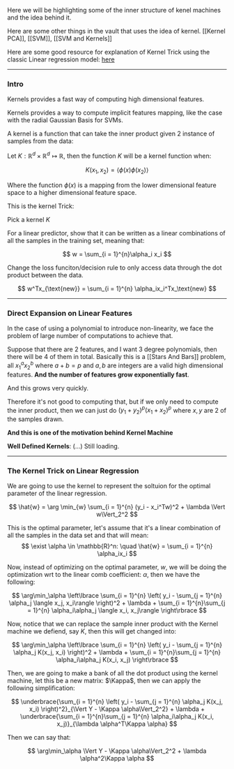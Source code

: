 Here we will be highlighting some of the inner structure of kenel machines and the idea behind it. 

Here are some other things in the vault that uses the idea of kernel. 
[[Kernel PCA]], [[SVM]], [[SVM and Kernels]]

Here are some good resource for explanation of Kernel Trick using the classic Linear regression model: [here](https://www.cs.cornell.edu/courses/cs4780/2018fa/lectures/lecturenote14.html)


---

### **Intro**

Kernels provides a fast way of computing high dimensional features. 

Kernels provides a way to compute implicit features mapping, like the case with the radial Gaussian Basis for SVMs. 

A kernel is a function that can take the inner product given 2 instance of samples from the data: 

Let $K: \mathbb{R}^{d}\times \mathbb{R}^{d} \mapsto \mathbb{R}$, then the function $K$ will be a kernel function when: 

$$
K(x_1, x_2) = \langle \phi(x) \phi(x_2)\rangle
$$

Where the function $\phi(x)$ is a mapping from the lower dimensional feature space to a higher dimensional feature space.

This is the kernel Trick:

Pick a kernel $K$

For a linear predictor, show that it can be written as a linear combinations of all the samples in the training set, meaning that: 

$$
w = \sum_{i = 1}^{n}\alpha_i x_i
$$

Change the loss funciton/decision rule to only access data through the dot product between the data. 

$$
w^Tx_{\text{new}} = \sum_{i = 1}^{n}
    \alpha_ix_i^Tx_\text{new}
$$


---
### **Direct Expansion on Linear Features**

In the case of using a polynomial to introduce non-linearity, we face the problem of large number of computations to achieve that. 

Suppose that there are 2 features, and I want 3 degree polynomials, then there will be 4 of them in total. Basically this is a [[Stars And Bars]] problem, all 
$x_1^ax_2^b$ where $a + b = p$ and $a, b$ are integers are a valid high dimensional features. **And the number of features grow exponentially fast**. 

And this grows very quickly. 

Therefore it's not good to computing that, but if we only need to compute the inner product, then we can just do $(y_1 + y_2)^p(x_1 + x_2)^p$ where $x, y$ are 2 of the samples drawn. 

**And this is one of the motivation behind Kernel Machine**

**Well Defined Kernels**: 
(...) Still loading. 

---
### **The Kernel Trick on Linear Regression**

We are going to use the kernel to represent the soltuion for the optimal parameter of the linear regression. 

$$
\hat{w} = \arg \min_{w}
    \sum_{i = 1}^{n} (y_i - x_i^Tw)^2 + \lambda \Vert w\Vert_2^2
$$

This is the optimal parameter, let's assume that it's a linear combination of all the samples in the data set and that will mean: 
$$
\exist \alpha \in \mathbb{R}^n: \quad \hat{w} = \sum_{i = 1}^{n}
    \alpha_ix_i
$$

Now, instead of optimizing on the optimal parameter, $w$, we will be doing the optimization wrt to the linear comb coefficient: $\alpha$, then we have the following: 

$$
\arg\min_\alpha \left\lbrace
    \sum_{i = 1}^{n}
        \left(
            y_i - \sum_{j = 1}^{n}
                \alpha_j \langle x_j, x_i\rangle
        \right)^2
        + 
        \lambda + \sum_{i = 1}^{n}\sum_{j = 1}^{n}
            \alpha_i\alpha_j \langle x_i, x_j\rangle
\right\rbrace
$$

Now, notice that we can replace the sample inner product with the Kernel machine we defiend, say $K$, then this will get changed into: 

$$
\arg\min_\alpha \left\lbrace
    \sum_{i = 1}^{n}
        \left(
            y_i - \sum_{j = 1}^{n}
                \alpha_j K(x_j, x_i)
        \right)^2
        + 
        \lambda + \sum_{i = 1}^{n}\sum_{j = 1}^{n}
            \alpha_i\alpha_j K(x_i, x_j)
\right\rbrace
$$

Then, we are going to make a bank of all the dot product using the kernel machine, let this be a new matrix: $\Kappa$, then we can apply the following simplification: 

$$
\underbrace{\sum_{i = 1}^{n}
        \left(
            y_i - \sum_{j = 1}^{n}
                \alpha_j K(x_j, x_i)
        \right)^2}_{\Vert Y - \Kappa \alpha\Vert_2^2}
        + 
        \lambda + \underbrace{\sum_{i = 1}^{n}\sum_{j = 1}^{n}
            \alpha_i\alpha_j K(x_i, x_j)}_{\lambda \alpha^T\Kappa \alpha}
$$

Then we can say that: 

$$
\arg\min_\alpha \Vert Y - \Kappa \alpha\Vert_2^2 + \lambda \alpha^2\Kappa \alpha
$$





